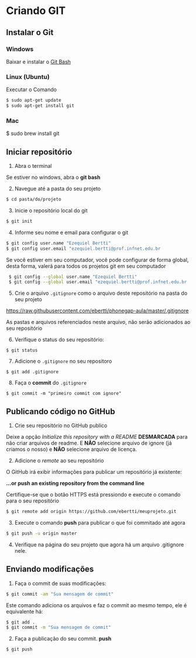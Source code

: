 # Criando GIT

## Instalar o Git

### Windows

Baixar e instalar o [Git Bash](https://git-for-windows.github.io/)

### Linux (Ubuntu)

Executar o Comando
```sh
$ sudo apt-get update
$ sudo apt-get install git
```

### Mac

$ sudo brew install git

## Iniciar repositório

1. Abra o terminal

  Se estiver no windows, abra o **git bash**

2. Navegue até a pasta do seu projeto

  ```bash
  $ cd pasta/do/projeto
  ```
  
3. Inicie o repositório local do git

  ```bash
  $ git init
  ```
  
4. Informe seu nome e email para configurar o git
 
  ```bash
  $ git config user.name "Ezequiel Bertti"
  $ git config user.email "ezequiel.bertti@prof.infnet.edu.br
  ```
 
 Se você estiver em seu computador, você pode configurar de forma global, desta forma, valerá para todos os projetos git em seu computador
 
 ```bash
  $ git config --global user.name "Ezequiel Bertti"
  $ git config --global user.email "ezequiel.bertti@prof.infnet.edu.br
  ```
 
5. Crie o arquivo `.gitignore` como o arquivo deste repositório na pasta do seu projeto

  https://raw.githubusercontent.com/ebertti/phonegap-aula/master/.gitignore
  
  As pastas e arquivos referenciados neste arquivo, não serão adicionados ao seu repositório
  
6. Verifique o status do seu repositório:

  ```
  $ git status
  ```
  
7. Adicione o `.gitignore` no seu repositoro
  
  ```
  $ git add .gitignore
  ```
  
8. Faça o **commit** do `.gitignore`

  ```
  $ git commit -m "primeiro commit com ignore"
  ``` 

## Publicando código no GitHub

1. Crie seu repositório no GitHub publico

  Deixe a opção *Initialize this repository with a README* **DESMARCADA** para não criar arquivos de readme.
  E **NÃO** selecione arquivo de ignore (já criamos o nosso)
  e **NÃO** selecione arquivo de licença.

2. Adicione o *remote* ao seu repositório 

  O GitHub irá exibir informações para publicar um repositório já existente:
  
  **…or push an existing repository from the command line**
  
  Certifique-se que o botão HTTPS está pressiondo e execute o comando para o seu repositório

  ```bash
  $ git remote add origin https://github.com/ebertti/meuprojeto.git
  ```
  
3. Execute o comando **push** para publicar o que foi commitado até agora

  ```bash
  $ git push -u origin master
  ```

4. Verifique na página do seu projeto que agora há um arquivo .gitignore nele.

## Enviando modificações

1. Faça o commit de suas modificações:

  ```bash
  $ git commit -am "Sua mensagem de commit"
  ```
  
  Este comando adiciona os arquivos e faz o commit ao mesmo tempo, ele é equivalente há:

  ```bash
  $ git add .
  $ git commit -m "Sua mensagem de commit"
  ```

2. Faça a publicação do seu commit. **push**

  ```bash
  $ git push
  ```

